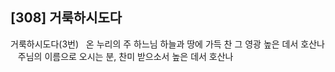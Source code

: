## [308] 거룩하시도다

거룩하시도다(3번)  
온 누리의 주 하느님 하늘과 땅에 가득 찬 그 영광 높은 데서 호산나   
주님의 이름으로 오시는 분, 찬미 받으소서 높은 데서 호산나
